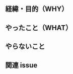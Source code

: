 ## 経緯・目的（WHY）

<!-- どのような目的がこの PR によって達成されるか -->

##  やったこと（WHAT）

<!-- この PR での変更点 -->

## やらないこと

<!-- この PR では変更されないこと -->

## 関連 issue
